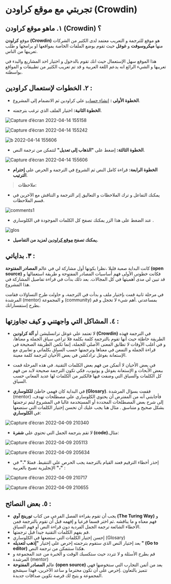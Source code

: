 # تجربتي مع موقع كراودن (Crowdin)


## ١. ماهو موقع كراودن (Crowdin) ؟

موقع **كراودن (Crowdin)** هو موقع للترجمة و التعريب معتمد لدى الكثير من الشركات منها **ميكروسوفت** و **غوغل** حيث تقوم  بوضع الملفات الخاصة بمواقعها او برامجها و طلب تعريبها من الناس.  

هذا الموقع سهل الإستعمال حيث انك تقوم بالدخول و اختيار احد المشاريع والبدء في تعريبها و الشيء الرائع انه يدعم اللغة العربية و قد تم تعريب الكثير من تطبيقات و المواقع بواسطته.   

## ٢. الخطوات لإستعمال كراودين :

* **الخطوة الأولى :** [إنشاء حساب](https://accounts.crowdin.com/turingway/login?continue=%2Fu) على  كراودين ثم الانضمام إلى المشروع.   

- **الخطوة الثانية:** اختيار الملف الذي ترغب بترجمته.


![Capture d’écran 2022-04-14 155158](https://user-images.githubusercontent.com/73066984/163474669-ddb8cb23-e94d-4069-abab-09de9b9d097f.png)


![Capture d’écran 2022-04-14 155242](https://user-images.githubusercontent.com/73066984/163474842-1bf0230b-7e13-4686-9a1b-d3e4824b52a7.png)

![b 2022-04-14 155606](https://user-images.githubusercontent.com/73066984/163474957-3b813d05-64d2-43e0-93ea-4d6cfcab48d4.png)   

* **الخطوة الثالثة:** إضغط على **"الذهاب إلى تعديل"** لتتمكن من ترجمة النص.   

![Capture d’écran 2022-04-14 155606](https://user-images.githubusercontent.com/73066984/163475135-4103cfd9-537f-4dcc-8009-fea51a257362.png)   

* **الخطوة الرابعة:** قراءة كامل النص ثم الشروع  في الترجمة و الحرص على **إحترام الترتيب**.   

> **ملاحظات:**   

* يمكنك التفاعل و ترك الملاحظات و التعاليق إثر الترجمة و التناقش مع الآخرين في قسم الملاحظات.   

![comments1](https://user-images.githubusercontent.com/73066984/163475969-4b820e77-5a6d-4e02-8da5-2541d1d1a798.png)   


* عند الضغط على هذا الزر يمكنك تصفح كل الكلمات الموجودة في الكلوساري .
   


![glos](https://user-images.githubusercontent.com/73066984/163476117-66afc445-49cf-40d4-836a-47dcd64de67b.png)   


* **يمكنك تصفح [موقع كراودين](https://support.crowdin.com/translation-process-overview/) لمزيد من التفاصيل.**



## ٣. بداياتي :          

كانت البداية صعبة قليلا ،نظرا بكونها أول مشاركة لي في عالم **المصادر المفتوحة (open source)** فكانت خطوتي الأولى فهم أساسيات المصادر المفتوحة و  طريقة استعمالها و قد تبين لي مدى أهميتها في كل المجالات. بعد ذلك بدأت في قراءة تفاصيل المشاركة في هذا المشروع.   

في مرحلة ثانية قمت بإختيار ملف و بدأت  في الترجمة، و حاولت طرح التساؤلات فقامت المرشدة (mentor) و المجموعة (community) بمساعدتي .أهم شيء لا تخجل و قم بطرح إستفساراتك.   


## ٤. المشاكل التي واجهتني و كيف تجاوزتها :                       


 * لا تعتمد علي غوغل ترانسليشن أو **آلة كراودين (Crowdin)** في الترجمة فهذه الطريقة خاطئة حيث أنها تقوم بالترجمة كلمة بكلمة  فلا تراعي سياق  الجملة و معناها، و في أغلب الأوقات لا تطابق المعنى الأصلي للجملة، إنما تكمن الطريقة الصحيحة في قراءة الجملة و التمعن في معناها وترجمتها حسب السياق بكلماتي و تعابيري مع الإستعانة بغوغل ترادكشن في بعض الأحيان لترجمة كلمة معينة.   
    
 - في بعض الأحيان لا أتمكن من فهم بعض الكلمات التقنية. في هذه المرحلة قمت ببعض الأبحاث و الإستعانة بغوغل و يوتيوب،  فكي تكون الترجمة صحيحة لابد من فهم كل الكلمات والسياق التي وضفت فيها فالكثير من الكلمات لها عديد المعاني حسب السياق.                        
 
 * في البداية كان فهمي خاطئ **للكلوساري (Glosary)**. فقمت بسؤال المرشدة (mentor) ،فأجابتني أنه من المفترض أن يحتوي الكلوساري علي مصطلحات تهدف إلى شرح بعض المصطلحات المحددة أو المستخدمة غالبا في المشروع ليتم ترجمتها بشكل صحيح و متناسق . مثال هنا يجب عليك أن تحسن إختيار الكلمات التي ستضعها في **الكلوساري**:  
    
 
![Capture d’écran 2022-04-09 210340](https://user-images.githubusercontent.com/73066984/162591188-17b63150-4547-4b14-85a0-f28f720659cf.png)   

* لا تقم بترجمة الجمل التي تحتوي علي **شفرة (code)**.مثال:   

![Capture d’écran 2022-04-09 205113](https://user-images.githubusercontent.com/73066984/162591145-71b0d72b-84dd-4cba-9151-0fe7d9f3f2fb.png)


![Capture d’écran 2022-04-09 205634](https://user-images.githubusercontent.com/73066984/162591150-dbac7f7a-b210-463e-abc4-8340224e3847.png)


* إحذر أخطاء الترقيم فعند القيام بالترجمة يجب الحرص علي التنقيط. فمثلا **"."** في الإنجليزية تصبح بالعربية **"،"** :


![Capture d’écran 2022-04-09 210717](https://user-images.githubusercontent.com/73066984/162591168-5e70c6e0-d84f-43fc-9583-b840f8da4e21.png)


![Capture d’écran 2022-04-09 210655](https://user-images.githubusercontent.com/73066984/162591172-ae02307d-1fa5-4f2b-9367-ba5db9718716.png)


## ٥. بعض النصائح :

- يجب أن تقوم بقراءة  الفصل الفرعي من كتاب **تورينج آوي (The Turing Way)** و فهم معناه و ما يناقشه .ثم اختر قسما فرعيا و إفهمه قبل أن تقوم بالترجمة  فمن الأخطاء الشائعة ترجمة الجمل الفردية دون قراءة النص أو فهم السياق.
- قم بفهم الكلمات التقنية جيدا قبل ترجمتها. 
- إحسن إختيار الكلمات التي ستضعها في الكلوساري (Glosary)
- بعد إختيار النص الذي ستقوم بترجمته إحرص علي إختيار **"إذهب لتعديله " (Go to editor)** هكذا ستتمكن من ترجمة النص.
- قم بطرح الأسئلة و لا تتردد حيث ستكسبك الوقت و الخبرة من عند المجموعة و المرشدة (mentor)
- عالم **المصادر المفتوحة (open source)** يعد من أثمن التجارب التي ستخوضها فهي تتميز بالتعاون  .إحرص على أن تكون محترما و ساعد الآخرين، فهذا سيشجع المجموعة و يتيح لك فرصة تكوين صداقات جديدة. 
